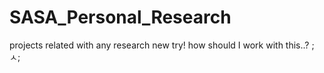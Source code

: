 # SASA_Personal_Research
projects related with any research
new try!
how should I work with this..? ;ㅅ;
